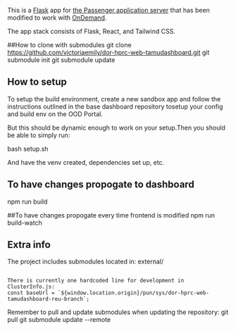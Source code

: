 This is a [Flask](http://flask.pocoo.org/) app for [the Passenger application server](https://www.phusionpassenger.com/) that has been modified to work with [OnDemand](https://openondemand.org/).

The app stack consists of Flask, React, and Tailwind CSS.

##How to clone with submodules
git clone https://github.com/victoriaemily/dor-hprc-web-tamudashboard.git
git submodule init
git submodule update

## How to setup
To setup the build environment, create a new sandbox app and follow the instructions outlined in the base dashboard repository tosetup your config and build env on the OOD Portal.

But this should be dynamic enough to work on your setup.Then you should be able to simply run:

bash setup.sh

And have the venv created, dependencies set up, etc.

## To have changes propogate to dashboard
npm run build 

##To have changes propogate every time frontend is modified
npm run build-watch

## Extra info
The project includes submodules located in:
external/
```

There is currently one hardcoded line for development in ClusterInfo.js:
const baseUrl = `${window.location.origin}/pun/sys/dor-hprc-web-tamudashboard-reu-branch`;
```

Remember to pull and update submodules when updating the repository:
git pull
git submodule update --remote
```
